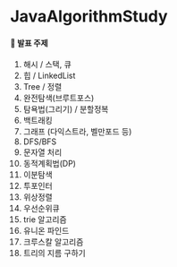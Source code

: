 # JavaAlgorithmStudy

#### 📌 발표 주제
1. 해시 / 스택, 큐
2. 힙 / LinkedList
3. Tree / 정렬
4. 완전탐색(브루트포스)
5. 탐욕법(그리기) / 분할정복
6. 백트래킹 
7. 그래프 (다익스트라, 벨만포드 등)
8. DFS/BFS 
9. 문자열 처리 
10. 동적계획법(DP)
11. 이분탐색
12. 투포인터
13. 위상정렬
14. 우선순위큐
15. trie 알고리즘
16. 유니온 파인드
17. 크루스칼 알고리즘
18. 트리의 지름 구하기
